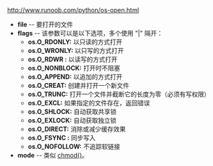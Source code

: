 http://www.runoob.com/python/os-open.html



- **file** -- 要打开的文件
- **flags** -- 该参数可以是以下选项，多个使用 "|" 隔开：
  - **os.O_RDONLY:** 以只读的方式打开
  - **os.O_WRONLY:** 以只写的方式打开
  - **os.O_RDWR :** 以读写的方式打开
  - **os.O_NONBLOCK:** 打开时不阻塞
  - **os.O_APPEND:** 以追加的方式打开
  - **os.O_CREAT:** 创建并打开一个新文件
  - **os.O_TRUNC:** 打开一个文件并截断它的长度为零（必须有写权限）
  - **os.O_EXCL:** 如果指定的文件存在，返回错误
  - **os.O_SHLOCK:** 自动获取共享锁
  - **os.O_EXLOCK:** 自动获取独立锁
  - **os.O_DIRECT:** 消除或减少缓存效果
  - **os.O_FSYNC :** 同步写入
  - **os.O_NOFOLLOW:** 不追踪软链接
- **mode** -- 类似 [chmod()](http://www.runoob.com/python/os-chmod.html)。